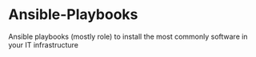 # Ansible-Playbooks
Ansible playbooks (mostly role) to install the most commonly software in your IT infrastructure

